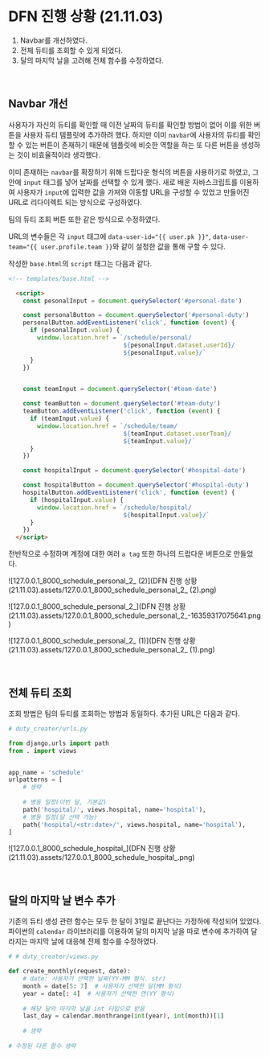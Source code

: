 # DFN 진행 상황 (21.11.03)

1. Navbar를 개선하였다.
2. 전체 듀티를 조회할 수 있게 되었다.
3. 달의 마지막 날을 고려해 전체 함수를 수정하였다.

<br>

## Navbar 개선

사용자가 자신의 듀티를 확인할 때 이전 날짜의 듀티를 확인할 방법이 없어 이를 위한 버튼을 사용자 듀티 템플릿에 추가하려 했다. 하지만 이미 `navbar`에 사용자의 듀티를 확인할 수 있는 버튼이 존재하기 때문에 템플릿에 비슷한 역할을 하는 또 다른 버튼을 생성하는 것이 비효율적이라 생각했다.

이미 존재하는 `navbar`를 확장하기 위해 드랍다운 형식의 버튼을 사용하기로 하였고, 그 안에 `input` 태그를 넣어 날짜를 선택할 수 있게 했다. 새로 배운 자바스크립트를 이용하여 사용자가 `input`에 입력한 값을 가져와 이동할 URL을 구성할 수 있었고 만들어진 URL로 리다이렉트 되는 방식으로 구성하였다.

팀의 듀티 조회 버튼 또한 같은 방식으로 수정하였다. 

URL의 변수들은 각 `input` 태그에 `data-user-id="{{ user.pk }}"`, `data-user-team="{{ user.profile.team }}`와 같이 설정한 값을 통해 구할 수 있다.

작성한 `base.html`의 `script` 태그는 다음과 같다.

```html
<!-- templates/base.html -->

  <script>
    const pesonalInput = document.querySelector('#personal-date')

    const personalButton = document.querySelector('#personal-duty')
    personalButton.addEventListener('click', function (event) {
      if (pesonalInput.value) {
        window.location.href = `/schedule/personal/
								${pesonalInput.dataset.userId}/
								${pesonalInput.value}/`
      }
    })


    const teamInput = document.querySelector('#team-date')

    const teamButton = document.querySelector('#team-duty')
    teamButton.addEventListener('click', function (event) {
      if (teamInput.value) {
        window.location.href = `/schedule/team/
								${teamInput.dataset.userTeam}/
								${teamInput.value}/`
      }
    })

    const hospitalInput = document.querySelector('#hospital-date')

    const hospitalButton = document.querySelector('#hospital-duty')
    hospitalButton.addEventListener('click', function (event) {
      if (hospitalInput.value) {
        window.location.href = `/schedule/hospital/
								${hospitalInput.value}/`
      }
    })
  </script>
```

전반적으로 수정하며 계정에 대한 여러 `a tag` 또한 하나의 드랍다운 버튼으로 만들었다.

![127.0.0.1_8000_schedule_personal_2_ (2)](DFN 진행 상황 (21.11.03).assets/127.0.0.1_8000_schedule_personal_2_ (2).png)

![127.0.0.1_8000_schedule_personal_2_](DFN 진행 상황 (21.11.03).assets/127.0.0.1_8000_schedule_personal_2_-16359317075641.png)

![127.0.0.1_8000_schedule_personal_2_ (1)](DFN 진행 상황 (21.11.03).assets/127.0.0.1_8000_schedule_personal_2_ (1).png)

<br>

## 전체 듀티 조회

조회 방법은 팀의 듀티를 조회하는 방법과 동일하다. 추가된 URL은 다음과 같다.

```python
# duty_creater/urls.py

from django.urls import path
from . import views


app_name = 'schedule'
urlpatterns = [
	# 생략
    
    # 병동 일정(이번 달, 기본값)
    path('hospital/', views.hospital, name='hospital'),  
    # 병동 일정(달 선택 가능)
    path('hospital/<str:date>/', views.hospital, name='hospital'),  
]
```

![127.0.0.1_8000_schedule_hospital_](DFN 진행 상황 (21.11.03).assets/127.0.0.1_8000_schedule_hospital_.png)

<br>

## 달의 마지막 날 변수 추가

기존의 듀티 생성 관련 함수는 모두 한 달이 31일로 끝난다는 가정하에 작성되어 있었다. 파이썬의 `calendar` 라이브러리를 이용하여 달의 마지막 날을 따로 변수에 추가하여 달라지는 마지막 날에 대응해 전체 함수를 수정하였다. 

```python
# # duty_creater/views.py

def create_monthly(request, date):
    # date: 사용자가 선택한 날짜(YY-MM 형식. str)
    month = date[5: 7]  # 사용자가 선택한 달(MM 형식)
    year = date[: 4]  # 사용자가 선택한 연(YY 형식)
    
    # 해당 달의 마지막 날을 int 타입으로 받음
    last_day = calendar.monthrange(int(year), int(month))[1]  
    
    # 생략
    
# 수정된 다른 함수 생략
```



